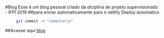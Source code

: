 #Blog
Esse é um blog pessoal criado da diciplina de projeto supervisionado - IFPI 2019
##para enviar automaticamente para o netlify
  Deploy automatico
```bash
     git commit -m "comentario"
```   
##Acesse aqui
[blog](https:leonardotorres.netlify.com)